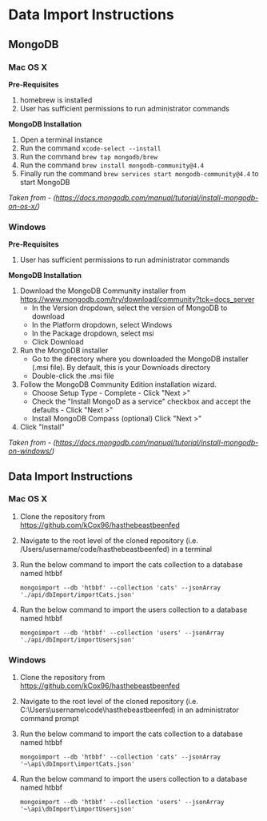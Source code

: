 # Data Import Instructions

## MongoDB

### Mac OS X

**Pre-Requisites**

1. homebrew is installed
2. User has sufficient permissions to run administrator commands

**MongoDB Installation**

1. Open a terminal instance
2. Run the command `xcode-select --install`
3. Run the command `brew tap mongodb/brew`
4. Run the command `brew install mongodb-community@4.4`
5. Finally run the command `brew services start mongodb-community@4.4` to start MongoDB

_Taken from - (https://docs.mongodb.com/manual/tutorial/install-mongodb-on-os-x/)_

### Windows

**Pre-Requisites**

1. User has sufficient permissions to run administrator commands

**MongoDB Installation**

1. Download the MongoDB Community installer from https://www.mongodb.com/try/download/community?tck=docs_server
   - In the Version dropdown, select the version of MongoDB to download
   - In the Platform dropdown, select Windows
   - In the Package dropdown, select msi
   - Click Download
2. Run the MongoDB installer
   - Go to the directory where you downloaded the MongoDB installer (.msi file). By default, this is your Downloads directory
   - Double-click the .msi file
3. Follow the MongoDB Community Edition installation wizard.
   - Choose Setup Type - Complete - Click "Next >"
   - Check the "Install MongoD as a service" checkbox and accept the defaults - Click "Next >"
   - Install MongoDB Compass (optional) Click "Next >"
4. Click "Install"

_Taken from - (https://docs.mongodb.com/manual/tutorial/install-mongodb-on-windows/)_

## Data Import Instructions

### Mac OS X

1. Clone the repository from https://github.com/kCox96/hasthebeastbeenfed
2. Navigate to the root level of the cloned repository (i.e. /Users/username/code/hasthebeastbeenfed) in a terminal
3. Run the below command to import the cats collection to a database named htbbf

   `mongoimport --db 'htbbf' --collection 'cats' --jsonArray './api/dbImport/importCats.json'`

4. Run the below command to import the users collection to a database named htbbf

   `mongoimport --db 'htbbf' --collection 'users' --jsonArray './api/dbImport/importUsersjson'`

### Windows

1. Clone the repository from https://github.com/kCox96/hasthebeastbeenfed
2. Navigate to the root level of the cloned repository (i.e. C:\\Users\username\code\hasthebeastbeenfed) in an administrator command prompt
3. Run the below command to import the cats collection to a database named htbbf

   `mongoimport --db 'htbbf' --collection 'cats' --jsonArray '~\api\dbImport\importCats.json'`

4. Run the below command to import the users collection to a database named htbbf

   `mongoimport --db 'htbbf' --collection 'users' --jsonArray '~\api\dbImport\importUsersjson'`

